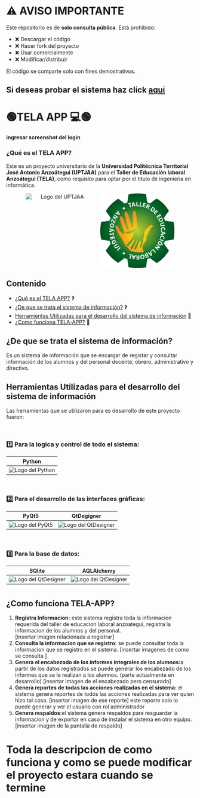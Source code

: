# ⚠️ AVISO IMPORTANTE

Este repositorio es de **solo consulta pública**.
Está prohibido:

- ❌ Descargar el código 
- ❌ Hacer fork del proyecto  
- ❌ Usar comercialmente
- ❌ Modificar/distribuir

El código se comparte solo con fines demostrativos.

## Si deseas probar el sistema haz click [aqui](https://github.com/Enmanuel-86/TELA-APP/releases/tag/TELA-APP_Nuevas_versiones_(DEMO))



# 🟢TELA APP 💻🟢


**ingresar screenshot del login**


### ¿Qué es el TELA APP?
Este es un proyecto universitario de la **Universidad Politécnica Territorial José Antonio Anzoátegui (UPTJAA)** para el **Taller de Educación laboral Anzoátegui (TELA)**, como requisito para optar por el titulo de ingenieria en informática.

<div style="display: flex; justify-content: center; " align = "center">
  
  <img src="https://upload.wikimedia.org/wikipedia/commons/thumb/5/52/Logo_Uptjaa.svg/1200px-Logo_Uptjaa.svg.png" style="width: 180px; height: auto; margin-right: 20px;" alt="Logo del UPTJAA">
  <img src="./recursos_graficos_y_logicos/recursos_de_imagenes/Tela.png" style="width: 200px; height: auto;" alt="Logo del Tela">
  
</div>




## Contenido

- [¿Qué es el TELA APP?](#qué-es-el-tela-app) ❓
- [¿De que se trata el sistema de información?](#de-que-se-trata-el-sistema-de-información) ❓
- [Herramientas Utilizadas para el desarrollo del sistema de información](#herramientas-utilizadas-para-el-desarrollo-del-sistema-de-información) 🧰
- [¿Como funciona TELA-APP?](#como-funciona-tela-app) 💠



## ¿De que se trata el sistema de información?
Es un sistema de información que se encargar de registar y consultar información de los alumnos y del personal docente, obrero, administrativo y directivo.


## Herramientas Utilizadas para el desarrollo del sistema de información
Las herramientas que se utilizaron para es desarrollo de este proyecto fueron:

<br>

### 1️⃣ Para la logica y control de todo el sistema:

|Python|
|------|
|<img src="https://1000logos.net/wp-content/uploads/2020/08/Python-Logo-500x313.png" style="width: 200px; height: auto;" alt="Logo del Python">|

<br>

### 2️⃣ Para el desarrollo de las interfaces gráficas:

| PyQt5 | QtDegigner |                                            
|-------|------------|
| <img src="https://upload.wikimedia.org/wikipedia/commons/e/e6/Python_and_Qt.svg" style="width: 150px; height: auto;" alt="Logo del PyQt5">| <img src="https://flathub.org/_next/image?url=https%3A%2F%2Fdl.flathub.org%2Fmedia%2Fio%2Fqt%2FDesigner%2F256e688f981e073bb67f8847eba5316c%2Ficons%2F128x128%2Fio.qt.Designer.png&w=128&q=100"   style="width: 150px; height: auto;" alt="Logo del QtDesigner">|

<br>

### 3️⃣ Para la base de datos:


|SQlite|AQLAlchemy|
|------|----------|
|<img src="https://upload.wikimedia.org/wikipedia/commons/3/38/SQLite370.svg"   style="width: 150px; height: auto;" alt="Logo del QtDesigner">| <img src="https://learnbatta.com/assets/images/sqlalchemy/logo.png"   style="width: 150px; height: auto;" alt="Logo del QtDesigner">





# 
## ¿Como funciona TELA-APP?

<ol>
  <li>
    <b>Registra Informacion:</b> este sistema registra toda la informacion requerida del taller de educacion laboral anzoategui, registra la informacion de los alumnos y del personal.</li>
  [insertar imagen relacionada a registrar]

  <li>
    <b>Consulta la informacion que se registro:</b> se puede consultar toda la informacion que se registro en el sistema.
    [insertar imagenes de como se consulta ]
  </li>

  <li>
    <b>Genera el encabezado de los informes integrales de los alumnos:</b>a partir de los datos registrados se puede generar los encabezado de los informes que se le realizan a los alumnos. (parte actualmente en desarrollo)
    [insertar imagen de el encabezado pero censurado]
  </li>

  <li>
    <b>Genera reportes de todas las acciones realizadas en el sistema:</b> el sistema genera reportes de todos las       acciones realizadas para ver quien hizo tal cosa.
    [insertar imagen de ese reporte]
    este reporte solo lo puede generar y ver el usuario con rol administrador 
    
  </li>


  <li>
    <b>Genera respaldos:</b>el sistema genera respaldos para resguardar la informacion y de exportar en caso de  instalar el sistema en otro equipo.
    [insertar imagen de la pantalla de respaldo]
  
  </li>  

  
</ol>


<h1>Toda la descripcion de como funciona y como se puede modificar el proyecto estara cuando se termine</h1>




